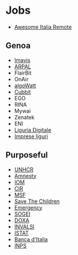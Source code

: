 # Jobs

- [Awesome Italia Remote](https://github.com/italiaremote/awesome-italia-remote)

## Genoa

- [Imavis](https://software.imavis.com/it/job)
- [ARPAL](https://www.arpal.gov.it/amministrazione-trasparente/bandi-di-concorso.html)
- FlairBit
- OnAir
- [algoWatt](https://algowatt.com/chi-siamo/lavora-con-noi/)
- [Cubbit](https://www.cubbit.io/about-cubbit)
- EGO
- RINA
- Mywai
- Zenatek
- ENI
- [Liguria Digitale](https://trasparenza.liguriadigitale.it/trasparenza/selezione-del-personale/avvisi-di-selezione.html)
- [Imprese liguri](https://vetrinaimprese.comune.genova.it/vimp/home)

## Purposeful

- [UNHCR](http://italy.unhcr.io/land.php)
- [Amnesty](https://www.amnesty.it/chi-siamo/lavora-con-noi/)
- [IOM](https://tinyurl.com/h8s2grp)
- [CIR](http://www.cir-onlus.org/collabora-con-noi/)
- [MSF](http://www.medicisenzafrontiere.it/posizioni-aperte)
- [Save The Children](https://www.savethechildren.it/lavora-con-noi)
- [Emergency](https://www.emergency.it/lavora-con-noi/chi-cerchiamo/)
- [SOGEI](https://www.sogei.it/it/sogei-homepage/lavora-con-noi/avvisi-di-selezione-e-invio-candidature.html)
- [DOXA](http://www.doxa.it/lavora-con-noi/)
- [INVALSI](http://www.invalsi.it/invalsi/concorsi.php?page=procedure_bancadati_att)
- [ISTAT](https://www.istat.it/it/amministrazione-trasparente/bandi-di-concorso)
- [Banca d'Italia](http://www.bancaditalia.it/chi-siamo/lavorare-bi/informazioni-concorsi/bandi/index.html)
- [INPS](https://www.inps.it/NuovoportaleINPS/default.aspx?sPathID=%3B0%3B46124%3B46106%3B&lastMenu=46106&iMenu=13&p4=2)

